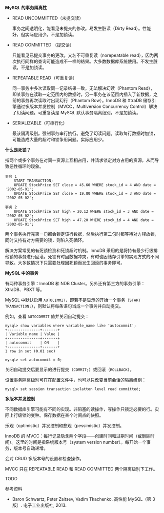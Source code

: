 **MySQL 的事务隔离性**

- READ UNCOMMITTED（未提交读）

  事务之间透明化，能看见未提交的修改。易发生脏读（Dirty Read）。性能好，但实际应用少。不是加锁读。

- READ COMMITTED （提交读）

  只能看见已提交事务的更改。又名不可重复读（norepeatable read），因为两次执行同样的查询可能造成不一样的结果。大多数数据库系统使用。不发生脏读，不是加锁读。

- REPEATABLE READ（可重复读）

  同一事务中多次读取同一记录结果一致。无法解决幻读（Phantom Read），即某事务在读取一定范围内的数据时，另一事务在该范围内插入了新数据，之前的事务再次读取时出现幻行（Phantom Row）。InnoDB 和 XtraDB 储存引擎通过多版本并发控制（MVCC，Multiversion Concurrency Control）解决了幻读问题。可重复读是 MySQL 默认事务隔离级别。不是加锁读。

- SERIALIZABLE（可串行化）

  最该隔离级别。强制事务串行执行。避免了幻读问题。读取每行数据时加锁，可能造成大量的超时和锁争用问题。实际应用少。


**什么是死锁？**

指两个或多个事务在对同一资源上互相占用，并请求锁定对方占用的资源，从而导致恶性循环的现象。

```
事务 1
	START TRANSACTION;
	UPDATE StockPrice SET close = 45.60 WHERE stock_id = 4 AND date = '2002-05-01';
	UPDATE StockPrice SET close = 19.80 WHERE stock_id = 3 AND date = '2002-05-02';

事务 2
	UPDATE StockPrice SET high = 20.12 WHERE stock_id = 3 AND date = '2002-05-02';
	UPDATE StockPrice SET high = 47.20 WHERE stock_id = 4 AND date = '2002-05-01';
```

两个事务执行完第一句都会锁定该行数据，然后执行第二句时都等待对方释放锁，同时又持有对方需要的锁，则陷入死循环。

解决方案常见的有死锁检测和死锁超时机制。InnoDB 采用的是将持有最少行级排他锁的事务进行回滚。死锁有时因数据冲突，有时也因储存引擎的实现方式的不同导致。大多数情况下只需要处理因死锁而发生回滚的事务即可。

**MySQL 中的事务**

有两种事务引擎：InnoDB 和 NDB Cluster。另外还有第三方的事务引擎：XtraDB、PBXT 等。

MySQL 中默认启用 `AUTOCIMMIT`，即若不是显示的开始一个事务（`START TRANSACTION;`），则默认将每条语句当成一个事务并自动提交。

例如，查看 `AUTOCOMMIT` 值并关闭自动提交：
 
```
mysql> show variables where variable_name like 'autocommit';
+---------------+-------+
| Variable_name | Value |
+---------------+-------+
| autocommit    | ON    |
+---------------+-------+
1 row in set (0.01 sec)

mysql> set autocommit = 0;
```

关闭自动提交后要显示的进行提交（`COMMIT;`）或回滚（`ROLLBACK`）。

设置事务隔离级别可在在配置文件中，也可以只改变当前会话的隔离级别：

```
mysql> set session transaction isolatton level read committed;
```

**多版本并发控制**

不同数据库引擎可能有不同的实现。非阻塞的读操作，写操作只锁定必要的行。实际上行级锁的变种。保存数据在某个时间点的快照。

乐观（optimistic）并发控制和悲观（pessimistic）并发控制。

InnoDB 的 MVCC：每行记录隐含两个字段——创建时间和过期时间（或删除时间）。这里的时间是指系统版本号（system version number）。每开始一个事务，版本号自动递增。

会对 CRUD 多版本号的设置和检查操作。

MVCC 只在 REPEATABLE READ 和 READ COMMITTED 两个隔离级别下工作。

TODO

参考资料

- Baron Schwartz, Peter Zaitsev, Vadim Tkachenko. 高性能 MySQL（第 3 版）. 电子工业出版社, 2013.
